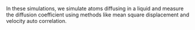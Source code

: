 In these simulations, we simulate atoms diffusing in a liquid and measure the diffusion coefficient using methods like mean square displacement and velocity auto correlation.
